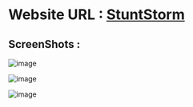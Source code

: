 # Website URL : [StuntStorm](https://stuntstorm.github.io/)

## ScreenShots :

![image](https://user-images.githubusercontent.com/56226566/138248931-ea102fc1-b320-40f6-9d04-38386ec34465.png)


![image](https://user-images.githubusercontent.com/56226566/138249552-33c1c9b5-c35f-41fa-bd50-70d56cd92f31.png)


![image](https://user-images.githubusercontent.com/56226566/138249675-7b512b1e-4ebc-4038-837f-c679e1177ba2.png)

